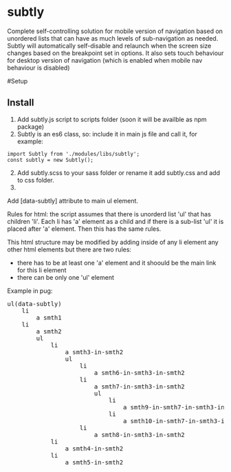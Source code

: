 # subtly

Complete self-controlling solution for mobile version of navigation based on unordered lists that can have as much levels of sub-navigation as needed. Subtly will automatically self-disable and relaunch when the screen size changes based on the breakpoint set in options. It also sets touch behaviour for desktop version of navigation (which is enabled when mobile nav behaviour is disabled)

#Setup

## Install
1. Add subtly.js script to scripts folder (soon it will be availble as npm package)
2. Subtly is an es6 class, so: include it in main js file and call it, for example:
```
import Subtly from './modules/libs/subtly';
const subtly = new Subtly();
```

2. Add subtly.scss to your sass folder or rename it add subtly.css and add to css folder.
3. 

Add [data-subtly] attribute to main ul element.

Rules for html: the script assumes that there is unorderd list 'ul' that has children 'li'. Each li has 'a' element as a child and if there is a sub-list 'ul' it is placed after 'a' element. Then this has the same rules. 

This html structure may be modified by adding inside of any li element any other html elements but there are two rules: 
* there has to be at least one 'a' element and it shoould be the main link for this li element
* there can be only one 'ul' element

Example in pug:

<pre>
ul(data-subtly)
    li
        a smth1
    li
        a smth2
        ul
            li 
                a smth3-in-smth2
                ul
                    li
                        a smth6-in-smth3-in-smth2
                    li
                        a smth7-in-smth3-in-smth2
                        ul
                            li
                                a smth9-in-smth7-in-smth3-in-smth2
                            li
                                a smth10-in-smth7-in-smth3-in-smth2
                    li
                        a smth8-in-smth3-in-smth2
            li
                a smth4-in-smth2
            li
                a smth5-in-smth2


</pre>



